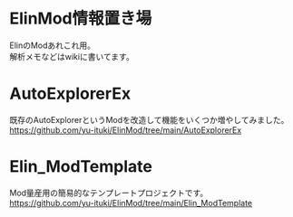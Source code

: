 # ElinMod情報置き場
ElinのModあれこれ用。   
解析メモなどはwikiに書いてます。   

# AutoExplorerEx
既存のAutoExplorerというModを改造して機能をいくつか増やしてみました。   
https://github.com/yu-ituki/ElinMod/tree/main/AutoExplorerEx  

# Elin_ModTemplate
Mod量産用の簡易的なテンプレートプロジェクトです。  
https://github.com/yu-ituki/ElinMod/tree/main/Elin_ModTemplate
